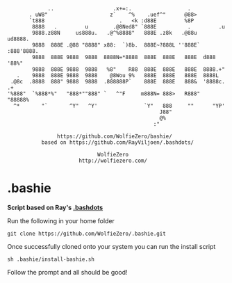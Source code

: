 

                 ..                   .x+=:.                  .               
           . uW8"                    z`    ^%    .uef^"      @88>             
           `t888                        .   <k :d88E         %8P              
            8888   .         u        .@8Ned8" `888E          .         .u    
            9888.z88N     us888u.   .@^%8888"   888E .z8k   .@88u    ud8888.  
            9888  888E .@88 "8888" x88:  `)8b.  888E~?888L ''888E` :888'8888. 
            9888  888E 9888  9888  8888N=*8888  888E  888E   888E  d888 '88%" 
            9888  888E 9888  9888   %8"    R88  888E  888E   888E  8888.+"    
       .    9888  888E 9888  9888    @8Wou 9%   888E  888E   888E  8888L      
     .@8c  .8888  888" 9888  9888  .888888P`    888E  888E   888&  '8888c. .+ 
    '%888"  `%888*%"   "888*""888" `   ^"F     m888N= 888>   R888"  "88888%   
      ^*       "`       ^Y"   ^Y'               `Y"   888     ""      "YP'    
                                                     J88"                     
                                                     @%                       
                                                   :"                         

                    https://github.com/WolfieZero/bashie/
               based on https://github.com/RayViljoen/.bashdots/

                                 WolfieZero
                           http://wolfiezero.com/


.bashie
===============================================================================

**Script based on Ray's [.bashdots]**

Run the following in your home folder

    git clone https://github.com/WolfieZero/.bashie.git

Once successfully cloned onto your system you can run the install script

    sh .bashie/install-bashie.sh

Follow the prompt and all should be good!


[.bashdots]: https://github.com/RayViljoen/.bashdots/